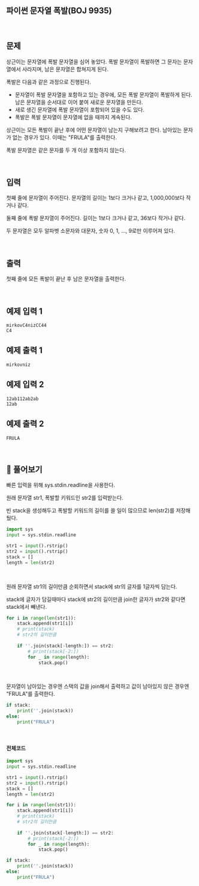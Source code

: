 

## 파이썬 문자열 폭발(BOJ 9935)

<br>

## 문제

상근이는 문자열에 폭발 문자열을 심어 놓았다. 폭발 문자열이 폭발하면 그 문자는 문자열에서 사라지며, 남은 문자열은 합쳐지게 된다.

폭발은 다음과 같은 과정으로 진행된다.

- 문자열이 폭발 문자열을 포함하고 있는 경우에, 모든 폭발 문자열이 폭발하게 된다. 남은 문자열을 순서대로 이어 붙여 새로운 문자열을 만든다.
- 새로 생긴 문자열에 폭발 문자열이 포함되어 있을 수도 있다.
- 폭발은 폭발 문자열이 문자열에 없을 때까지 계속된다.

상근이는 모든 폭발이 끝난 후에 어떤 문자열이 남는지 구해보려고 한다. 남아있는 문자가 없는 경우가 있다. 이때는 "FRULA"를 출력한다.

폭발 문자열은 같은 문자를 두 개 이상 포함하지 않는다.

<br>

## 입력

첫째 줄에 문자열이 주어진다. 문자열의 길이는 1보다 크거나 같고, 1,000,000보다 작거나 같다.

둘째 줄에 폭발 문자열이 주어진다. 길이는 1보다 크거나 같고, 36보다 작거나 같다.

두 문자열은 모두 알파벳 소문자와 대문자, 숫자 0, 1, ..., 9로만 이루어져 있다.

<br>

## 출력

첫째 줄에 모든 폭발이 끝난 후 남은 문자열을 출력한다.

<br>

## 예제 입력 1 

```
mirkovC4nizCC44
C4
```

## 예제 출력 1 

```
mirkovniz
```

## 예제 입력 2 

```
12ab112ab2ab
12ab
```

## 예제 출력 2 

```
FRULA
```

<br>

## 📝 풀어보기

빠른 입력을 위해 sys.stdin.readline을 사용한다.

원래 문자열 str1, 폭발할 키워드인 str2를 입력받는다.

빈 stack을 생성해두고 폭발할 키워드의 길이를 쓸 일이 많으므로 len(str2)를 저장해뒀다.

``` python
import sys
input = sys.stdin.readline

str1 = input().rstrip()
str2 = input().rstrip()
stack = []
length = len(str2)
```

<br>

원래 문자열 str1의 길이만큼 순회하면서 stack에 str의 글자를 1글자씩 담는다.

stack에 글자가 담길때마다 stack에 str2의 길이만큼 join한 글자가 str2와 같다면 stack에서 빼낸다.

``` python
for i in range(len(str1)):
    stack.append(str1[i])
    # print(stack)
    # str2의 길이만큼 
    
    if ''.join(stack[-length:]) == str2:
        # print(stack[-2:])
        for _ in range(length):
            stack.pop()


```

<br>

문자열이 남아있는 경우엔 스택의 값을 join해서 출력하고 값이 남아있지 않은 경우엔 "FRULA"를 출력한다.

``` python
if stack:
    print(''.join(stack))
else:
    print("FRULA")
```

<br>

#### 전체코드

``` python
import sys
input = sys.stdin.readline

str1 = input().rstrip()
str2 = input().rstrip()
stack = []
length = len(str2)

for i in range(len(str1)):
    stack.append(str1[i])
    # print(stack)
    # str2의 길이만큼 
    
    if ''.join(stack[-length:]) == str2:
        # print(stack[-2:])
        for _ in range(length):
            stack.pop()

if stack:
    print(''.join(stack))
else:
    print("FRULA")

```


